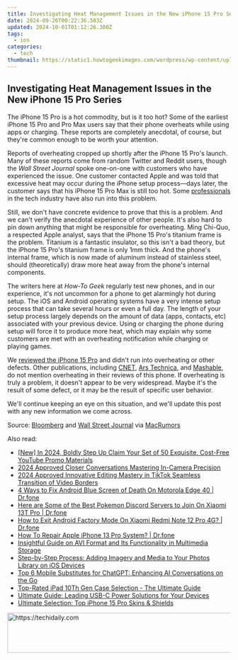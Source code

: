 ```yaml
---
title: Investigating Heat Management Issues in the New iPhone 15 Pro Series
date: 2024-09-26T00:22:36.503Z
updated: 2024-10-01T01:12:26.300Z
tags:
  - ios
categories:
  - tech
thumbnail: https://static1.howtogeekimages.com/wordpress/wp-content/uploads/wm/2023/09/d1918251-91ed-4fdd-ba75-bf8a7813d9e5.JPG
---
```


## Investigating Heat Management Issues in the New iPhone 15 Pro Series

The iPhone 15 Pro is a hot commodity, but is it too hot? Some of the earliest iPhone 15 Pro and Pro Max users say that their phone overheats while using apps or charging. These reports are completely anecdotal, of course, but they're common enough to be worth your attention.

 Reports of overheating cropped up shortly after the iPhone 15 Pro's launch. Many of these reports come from random Twitter and Reddit users, though the _Wall Street Journal_ spoke one-on-one with customers who have experienced the issue. One customer contacted Apple and was told that excessive heat may occur during the iPhone setup process—days later, the customer says that his iPhone 15 Pro Max is still too hot. Some [professionals](https://twitter.com/ianzelbo) in the tech industry have also run into this problem.

 Still, we don't have concrete evidence to prove that this is a problem. And we can't verify the anecdotal experience of other people. It's also hard to pin down anything that might be responsible for overheating. Ming Chi-Quo, a respected Apple analyst, says that the iPhone 15 Pro's titanium frame is the problem. Titanium is a fantastic insulator, so this isn't a bad theory, but the iPhone 15 Pro's titanium frame is only 1mm thick. And the phone's internal frame, which is now made of aluminum instead of stainless steel, should (theoretically) draw more heat away from the phone's internal components.

 The writers here at _How-To Geek_ regularly test new phones, and in our experience, it's not uncommon for a phone to get alarmingly hot during setup. The iOS and Android operating systems have a very intense setup process that can take several hours or even a full day. The length of your setup process largely depends on the amount of data (apps, contacts, etc) associated with your previous device. Using or charging the phone during setup will force it to produce more heat, which may explain why some customers are met with an overheating notification while charging or playing games.

 We [reviewed the iPhone 15 Pro](https://facebook-video-content.techidaily.com/new-direct-interaction-enhancing-live-broadcasts-with-desktop-share/) and didn't run into overheating or other defects. Other publications, including [CNET](https://www.cnet.com/tech/mobile/apple-iphone-15-pro-and-15-pro-max-review-love-at-first-zoom/), [Ars Technica](https://arstechnica.com/gadgets/2023/09/iphone-15-and-15-pro-review-the-final-form/), and [Mashable](https://mashable.com/review/apple-iphone-15-plus-review), do not mention overheating in their reviews of this phone. If overheating is truly a problem, it doesn't appear to be very widespread. Maybe it's the result of some defect, or it may be the result of specific user behavior.

 We'll continue keeping an eye on this situation, and we'll update this post with any new information we come across.

 Source: [Bloomberg](https://www.bloomberg.com/news/articles/2023-09-27/apple-iphone-15-pro-users-complain-that-device-can-get-too-hot#xj4y7vzkg) and [Wall Street Journal](https://www.wsj.com/tech/personal-tech/apple-new-iphone-15-overheat-dbd5171a) via [MacRumors](https://www.macrumors.com/2023/09/28/iphone-15-pro-overheating-reports/)

<ins class="adsbygoogle"
     style="display:block"
     data-ad-format="autorelaxed"
     data-ad-client="ca-pub-7571918770474297"
     data-ad-slot="1223367746"></ins>

<ins class="adsbygoogle"
     style="display:block"
     data-ad-client="ca-pub-7571918770474297"
     data-ad-slot="8358498916"
     data-ad-format="auto"
     data-full-width-responsive="true"></ins>

<span class="atpl-alsoreadstyle">Also read:</span>
<div><ul>
<li><a href="https://facebook-video-share.techidaily.com/new-in-2024-boldly-step-up-claim-your-set-of-50-exquisite-cost-free-youtube-promo-materials/"><u>[New] In 2024, Boldly Step Up Claim Your Set of 50 Exquisite, Cost-Free YouTube Promo Materials</u></a></li>
<li><a href="https://extra-hints.techidaily.com/2024-approved-closer-conversations-mastering-in-camera-precision/"><u>2024 Approved Closer Conversations Mastering In-Camera Precision</u></a></li>
<li><a href="https://tiktok-video-files.techidaily.com/2024-approved-innovative-editing-mastery-in-tiktok-seamless-transition-of-video-borders/"><u>2024 Approved Innovative Editing Mastery in TikTok Seamless Transition of Video Borders</u></a></li>
<li><a href="https://howto.techidaily.com/4-ways-to-fix-android-blue-screen-of-death-on-motorola-edge-40-drfone-by-drfone-fix-android-problems-fix-android-problems/"><u>4 Ways to Fix Android Blue Screen of Death On Motorola Edge 40 | Dr.fone</u></a></li>
<li><a href="https://android-pokemon-go.techidaily.com/here-are-some-of-the-best-pokemon-discord-servers-to-join-on-xiaomi-13t-pro-drfone-by-drfone-virtual-android/"><u>Here are Some of the Best Pokemon Discord Servers to Join On Xiaomi 13T Pro | Dr.fone</u></a></li>
<li><a href="https://change-location.techidaily.com/how-to-exit-android-factory-mode-on-xiaomi-redmi-note-12-pro-4g-drfone-by-drfone-fix-android-problems-fix-android-problems/"><u>How to Exit Android Factory Mode On Xiaomi Redmi Note 12 Pro 4G? | Dr.fone</u></a></li>
<li><a href="https://techidaily.com/how-to-repair-apple-iphone-13-pro-system-drfone-by-drfone-ios-system-repair-ios-system-repair/"><u>How To Repair Apple iPhone 13 Pro System? | Dr.fone</u></a></li>
<li><a href="https://discover-data.techidaily.com/insightful-guide-on-avi-format-and-its-functionality-in-multimedia-storage/"><u>Insightful Guide on AVI Format and Its Functionality in Multimedia Storage</u></a></li>
<li><a href="https://os-tips.techidaily.com/step-by-step-process-adding-imagery-and-media-to-your-photos-library-on-ios-devices/"><u>Step-by-Step Process: Adding Imagery and Media to Your Photos Library on iOS Devices</u></a></li>
<li><a href="https://os-tips.techidaily.com/top-6-mobile-substitutes-for-chatgpt-enhancing-ai-conversations-on-the-go/"><u>Top 6 Mobile Substitutes for ChatGPT: Enhancing AI Conversations on the Go</u></a></li>
<li><a href="https://os-tips.techidaily.com/top-rated-ipad-10th-gen-case-selection-the-ultimate-guide/"><u>Top-Rated iPad 10Th Gen Case Selection - The Ultimate Guide</u></a></li>
<li><a href="https://os-tips.techidaily.com/ultimate-guide-leading-usb-c-power-solutions-for-your-devices/"><u>Ultimate Guide: Leading USB-C Power Solutions for Your Devices</u></a></li>
<li><a href="https://os-tips.techidaily.com/ultimate-selection-top-iphone-15-pro-skins-and-shields/"><u>Ultimate Selection: Top iPhone 15 Pro Skins & Shields</u></a></li>
</ul></div>

<!-- affiliate ads begin -->
<a href="https://malaysia-healthcare-travel-council.pxf.io/c/5597632/1557747/17382" target="_top" id="1557747">
  <img src="//a.impactradius-go.com/display-ad/17382-1557747" border="0" alt="https://techidaily.com" width="728" height="90"/>
</a>
<img height="0" width="0" src="https://malaysia-healthcare-travel-council.pxf.io/i/5597632/1557747/17382" style="position:absolute;visibility:hidden;" border="0" />
<!-- affiliate ads end -->

